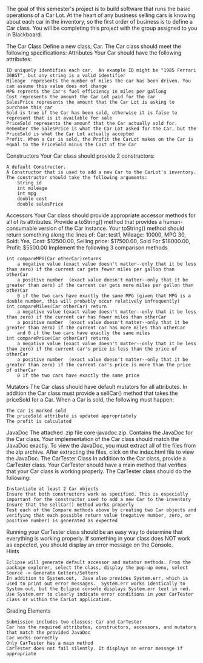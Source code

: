 
The goal of this semester's project is to build software that runs the basic operations of a Car Lot.  At the heart of any business selling cars is knowing about each car in the inventory, so the first order of business is to define a Car class. You will be completing this project with the group assigned to you in Blackboard.

The Car Class
Define a new class, Car. The Car class should meet the following specifications: 
Attributes 
Your Car should have the following attributes:

    ID uniquely identifies each car.  An example ID might be "1985 Ferrari 308GT", but any string is a valid identifier
    Mileage  represents the number of miles the car has been driven. You can assume this value does not change 
    MPG reprents the Car's fuel efficiency in miles per gallong
    Cost represents the amount the Car Lot paid for the car
    SalesPrice represents the amount that the Car Lot is asking to purchase this car
    Sold is true if the Car has been sold, otherwise it is false to represent that is it available for sale
    PriceSold represents the amounf that the Car actually sold for.  Remember the SalesPrice is what the Car Lot asked for the Car, but the PriceSold is what the Car Lot actually accepted
    Profit. When a Car is sold, the Profit the CarLot makes on the Car is equal to the PriceSold minus the Cost of the Car

Constructors
Your Car class should provide 2 constructors:

    A default Constructor.
    A Constructor that is used to add a new Car to the CarLot's inventory. The constructor should take the following arguments:
        String id
        int mileage
        int mpg
        double cost
        double salesPrice

Accessors 
Your Car class should provide appropriate accessor methods for all of its attributes. 
Provide a toString() method that provides a human-consumable version of the Car instance.  Your toString() method should return something along the lines of: 
Car:    test1, Mileage:  10000, MPG  30, Sold:  Yes, Cost: $12500.00, Selling price: $17500.00, Sold For $18000.00, Profit: $5500.00
Implement the following 3 comparison methods

    int compareMPG(Car otherCar)returns
        a negative value (exact value doesn't matter--only that it be less than zero) if the current car gets fewer miles per gallon than otherCar
        a positive number  (exact value doesn't matter--only that it be greater than zero) if the current car gets more miles per gallon than otherCar
        0 if the two cars have exactly the same MPG (given that MPG is a double number, this will probably occur relatively infrequently)
    int compareMiles(Car otherCar) return
        a negative value (exact value doesn't matter--only that it be less than zero) if the current car has fewer miles than otherCar
        a positive number  (exact value doesn't matter--only that it be greater than zero) if the current car has more miles than otherCar
        and 0 if the two cars have exactly the same miles
    int comparePrice(Car otherCar) returns
        a negative value (exact value doesn't matter--only that it be less than zero) if the current car's price is less than the price of otherCar
        a positive number  (exact value doesn't matter--only that it be greater than zero) if the current car's price is more than the price of otherCar
        0 if the two cars have exactly the same price

Mutators
The Car class should have default mutators for all attributes.
In addition the Car class must provide a sellCar() method that takes the priceSold for a Car.  When a Car is sold, the following must happen:

    The Car is marked sold
    The priceSold attribute is updated appropriately 
    The profit is calculated 

JavaDoc
The attached .zip file core-javadoc.zip. Contains the JavaDoc for the Car class. Your implementation of the Car class should match the JavaDoc exactly. 
To view the JavaDoc, you must extract all of the files from the zip archive.  After extracting the files, click on the index.html file to view the JavaDoc.
The CarTester Class
In addition to the Car class, provide a CarTester class.  Your CarTester should have a main method that verifies that your Car class is working properly.  The CarTester class should do the following:

    Instantiate at least 2 Car objects
    Insure that both constructors work as specified. This is especially important for the constructor used to add a new Car to the inventory
    Insure that the sellCar() method works properly
    Test each of the Compare methods above by creating two Car objects and verifying that each possible return value (negative number, zero, or positive number) is generated as expected

Running your CarTester class should be an easy way to determine that everything is working properly. If something in your class does NOT work as expected, you should display an error message on the Console.  
Hints

    Eclipse will generate default accessor and mutator methods. From the package explorer, select the class, display the pop-up menu, select Source -> Generate Getters/Setters
    In addition to System.out,  Java also provides System.err, which is used to print out error messages.  System.err works identically to System.out, but the Eclipse console displays System.err text in red.  Use System.err to clearly indicate error conditions in your CarTester class or within the CarLot application.

Grading Elements

    Submission includes two classes: Car and CarTester
    Car has the required attributes, constructors, accessors, and mutators that match the provided JavaDoc
    Car works correctly
    Only CarTester has a main method
    CarTester does not fail silently. It displays an error message if appropriate

